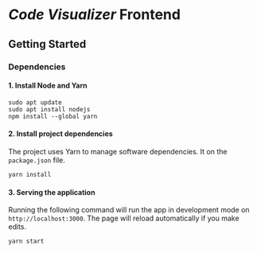 # _Code Visualizer_ Frontend

## Getting Started

### Dependencies

#### 1. Install Node and Yarn
```
sudo apt update
sudo apt install nodejs
npm install --global yarn
```
#### 2. Install project dependencies
The project uses Yarn to manage software dependencies. It on the `package.json` file.
```
yarn install
```

#### 3. Serving the application
Running the following command will run the app in development mode on `http://localhost:3000`. The page will reload automatically if you make edits.
```
yarn start
```
